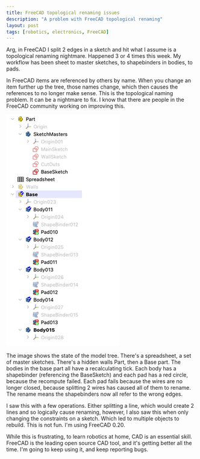 ```yaml
---
title: FreeCAD topological renaming issues
description: "A problem with FreeCAD topological renaming"
layout: post
tags: [robotics, electronics, FreeCAD]
---
```

Arg, in FreeCAD I split 2 edges in a sketch and hit what I assume is a topological renaming nightmare. Happened 3 or 4 times this week. My workflow has been sheet to master sketches, to shapebinders in bodies, to pads.

In FreeCAD items are referenced by others by name. When you change an item further up the tree, those names change, which then causes the references to no longer make sense. This is the topological naming problem. It can be a nightmare to fix. I know that there are people in the FreeCAD community working on improving this.

![The FreeCAD Model Tree](/galleries/2022/10-30-freecad-problems/FgVF2RPX0AInqvN.png)

The image shows the state of the model tree. There's a spreadsheet, a set of master sketches. There's a hidden walls Part, then a Base part. The bodies in the base part all have a recalculating tick. Each body has a shapebinder (referencing the BaseSketch) and each pad has a red circle, because the recompute failed. Each pad fails because the wires are no longer closed, because splitting 2 wires has caused all of them to rename.
The rename means the shapebinders now all refer to the wrong edges.

I saw this with a few operations. Either splitting a line, which would create 2 lines and so logically cause renaming, however, I also saw this when only changing the constraints on a sketch. Which led to multiple objects to rebuild. This is not fun. I'm using FreeCAD 0.20.

While this is frustrating, to learn robotics at home, CAD is an essential skill. FreeCAD is the leading open source CAD tool, and it's getting better all the time. I'm going to keep using it, and keep reporting bugs.
